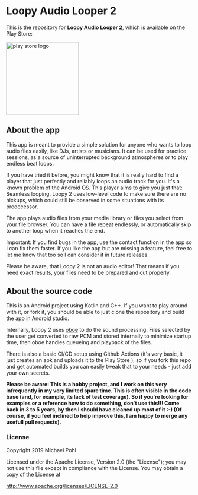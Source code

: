 # Loopy Audio Looper 2

This is the repository for **Loopy Audio Looper 2**, which is available on the Play Store: 

[<img src="https://user-images.githubusercontent.com/25121161/124374823-96549080-dc9e-11eb-8e76-0621073f9b62.png" alt="play store logo" width="196">
](https://play.google.com/store/apps/details?id=com.michaelpohl.loopyplayer2)

## About the app

This app is meant to provide a simple solution for anyone who wants to loop audio files easily, like DJs, artists or musicians. It can be used for practice sessions, as a source of uninterrupted background atmospheres or to play endless beat loops.

If you have tried it before, you might know that it is really hard to find a player that just perfectly and reliably loops an audio track for you. It's a known problem of the Android OS. This player aims to give you just that: Seamless looping. Loopy 2 uses low-level code to make sure there are no hickups, which could still be observed in some situations with its predecessor.

The app plays audio files from your media library or files you select from your file browser. You can have a file repeat endlessly, or automatically skip to another loop when it reaches the end.

Important: If you find bugs in the app, use the contact function in the app so I can fix them faster. If you like the app but are missing a feature, feel free to let me know that too so I can consider it in future releases.

Please be aware, that Loopy 2 is not an audio editor! That means if you need exact results, your files need to be prepared and cut properly.

## About the source code

This is an Android project using Kotlin and C++. If you want to play around with it, or fork it, you should be able to just clone the repository and build the app in Android studio.

Internally, Loopy 2 uses [oboe](https://github.com/google/oboe) to do the sound processing. Files selected by the user get converted to raw PCM and stored internally to minimize startup time, then oboe handles queueing and playback of the files.

There is also a basic CI/CD setup using Github Actions (it's very basic, it just creates an apk and uploads it to the Play Store ), so if you fork this repo and get automated builds you can easily tweak that to your needs - just add your own secrets.

**Please be aware: This is a hobby project, and I work on this very infrequently in my very limited spare time. This is often visible in the code base (and, for example, its lack of test coverage). So if you're looking for examples or a reference how to do something, don't use this!!! Come back in 3 to 5 years, by then I should have cleaned up most of it :-) (Of course, if you feel inclined to help improve this, I am happy to merge any usefull pull requests).**

### License
Copyright 2019 Michael Pohl

Licensed under the Apache License, Version 2.0 (the "License");
you may not use this file except in compliance with the License.
You may obtain a copy of the License at

   http://www.apache.org/licenses/LICENSE-2.0
